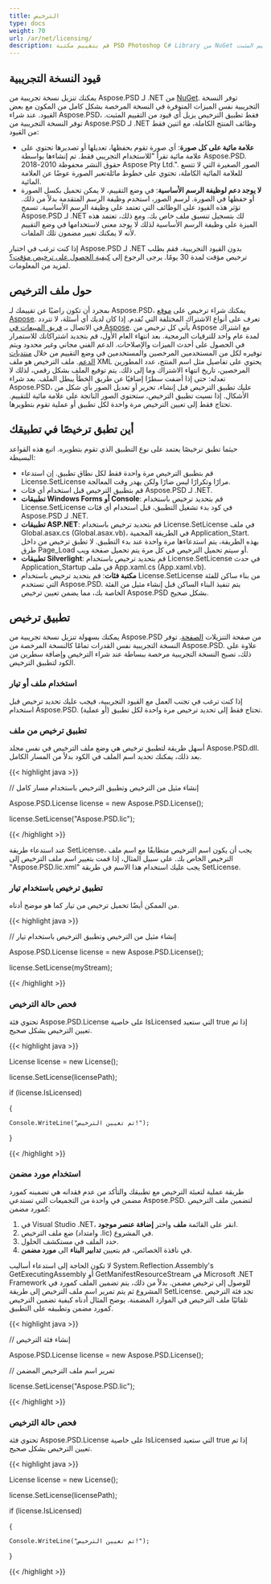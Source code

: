 ```yaml
---
title: الترخيص
type: docs
weight: 70
url: /ar/net/licensing/
description: قم بتقييم مكتبة PSD Photoshop C# Library من NuGet وقم بتطبيق الترخيص باستخدام ملف أو تيار لإزالة أي قيود من التقييم المثبت.
---
```


## **قيود النسخة التجريبية**
يمكنك تنزيل نسخة تجريبية من Aspose.PSD لـ .NET من [NuGet](https://www.nuget.org/packages/Aspose.psd/). توفر النسخة التجريبية نفس الميزات المتوفرة في النسخة المرخصة بشكل كامل من المكون مع بعض القيود. عند شراء Aspose.PSD، فقط تطبيق الترخيص يزيل أي قيود من التقييم المثبت. توفر النسخة التجريبية من Aspose.PSD لـ .NET وظائف المنتج الكاملة، مع اثنين فقط من القيود:

- **علامة مائية على كل صورة**: أي صورة تقوم بحفظها، تعديلها أو تصديرها تحتوي على علامة مائية تقرأ "للاستخدام التجريبي فقط. تم إنشاءها بواسطة Aspose.PSD. حقوق النشر محفوظة 2010-2018 Aspose Pty Ltd.". الصور الصغيرة التي لا تتسع للعلامة المائية الكاملة، تحتوي على خطوط مائلةتعبر الصورة عوضًا عن العلامة المائية.
- **لا يوجد دعم لوظيفة الرسم الأساسية**: في وضع التقييم، لا يمكن تحميل بكسل الصورة أو حفظها في الصورة. لرسم الصور، استخدم وظيفة الرسم المتقدمة بدلاً من ذلك. تؤثر هذه القيود على الوظائف التي تعتمد على وظيفة الرسم الأساسية. تسمح Aspose.PSD لـ .NET لك بتسجيل تنسيق ملف خاص بك. ومع ذلك، تعتمد هذه الميزة على وظيفة الرسم الأساسية لذلك لا يوجد معنى لاستخدامها في وضع التقييم لأنه لا يمكنك تغيير مضمون تلك الملفات.

إذا كنت ترغب في اختبار Aspose.PSD لـ .NET بدون القيود التجريبية، فقم بطلب ترخيص مؤقت لمدة 30 يومًا. يرجى الرجوع إلى [كيفية الحصول على ترخيص مؤقت؟](https://purchase.aspose.com/temporary-license) لمزيد من المعلومات.
## **حول ملف الترخيص**
بمجرد أن تكون راضيًا عن تقييمك لـ Aspose.PSD، يمكنك شراء ترخيص على [موقع Aspose](https://purchase.aspose.com/default.aspx). تعرف على أنواع الاشتراك المختلفة التي تُقدم. إذا كان لديك أي أسئلة، لا تتردد في الاتصال بـ [فريق المبيعات في Aspose](https://company.aspose.com/contact). يأتي كل ترخيص من Aspose مع اشتراك لمدة عام واحد للترقيات البرمجية. بعد انتهاء العام الأول، قم بتجديد اشتراكاتك للاستمرار في الحصول على أحدث الميزات والإصلاحات. الدعم الفني مجاني وغير محدود ويتم توفيره لكل من المستخدمين المرخصين والمستخدمين في وضع التقييم من خلال [منتديات الدعم](https://forum.aspose.com/). ملف الترخيص هو ملف XML يحتوي على تفاصيل مثل اسم المنتج، عدد المطورين المرخصين، تاريخ انتهاء الاشتراك وما إلى ذلك. يتم توقيع الملف بشكل رقمي، لذلك لا تعدله: حتى إذا أضفت سطرًا إضافيًا عن طريق الخطأ يبطل الملف. بعد شراء Aspose.PSD، عليك تطبيق الترخيص قبل إنشاء، تحرير أو تعديل الصور بأي شكل من الأشكال. إذا نسيت تطبيق الترخيص، ستحتوي الصور الناتجة على علامة مائية للتقييم. تحتاج فقط إلى تعيين الترخيص مرة واحدة لكل تطبيق أو عملية تقوم بتطويرها.
## **أين تطبق ترخيصًا في تطبيقك**
حيثما تطبق ترخيصًا يعتمد على نوع التطبيق الذي تقوم بتطويره. اتبع هذه القواعد البسيطة:

- قم بتطبيق الترخيص مرة واحدة فقط لكل نطاق تطبيق. إن استدعاء License.SetLicense مرارًا وتكرارًا ليس ضارًا ولكن يهدر وقت المعالجة.
- قم بتطبيق الترخيص قبل استخدام أي فئات Aspose.PSD لـ .NET.
- **تطبيقات Windows Forms أو Console**: قم بتحديد ترخيص باستخدام License.SetLicense في كود بدء تشغيل التطبيق، قبل استخدام أي فئات Aspose.PSD لـ .NET.
- **تطبيقات ASP.NET**: قم بتحديد ترخيص باستخدام License.SetLicense في ملف Global.asax.cs (Global.asax.vb)، في الطريقة المحمية Application_Start. بهذه الطريقة، يتم استدعاءها مرة واحدة عند بدء التطبيق. لا تطبق ترخيص من داخل طرق Page_Load أو سيتم تحميل الترخيص في كل مرة يتم تحميل صفحة ويب.
- **تطبيقات Silverlight**: قم بتحديد ترخيص باستخدام License.SetLicense في حدث Application_Startup في ملف App.xaml.cs (App.xaml.vb).
- **مكتبة فئات**: قم بتحديد ترخيص باستخدام License.SetLicense من بناء ساكن للفئة التي تستخدم Aspose.PSD. يتم تنفيذ البناء الساكن قبل إنشاء مثيل من الفئة الخاصة بك، مما يضمن تعيين ترخيص Aspose.PSD بشكل صحيح.
## **تطبيق ترخيص**
يمكنك بسهولة تنزيل نسخة تجريبية من Aspose.PSD من صفحة التنزيلات [الصفحة](https://www.nuget.org/packages/Aspose.psd/). توفر النسخة التجريبية نفس القدرات تمامًا كالنسخة المرخصة من Aspose.PSD. علاوة على ذلك، تصبح النسخة التجريبية مرخصة ببساطة عند شراء الترخيص وإضافة سطرين من الكود لتطبيق الترخيص.
### **استخدام ملف أو تيار**
إذا كنت ترغب في تجنب العمل مع القيود التجريبية، فيجب عليك تحديد ترخيص قبل استخدام Aspose.PSD. تحتاج فقط إلى تحديد ترخيص مرة واحدة لكل تطبيق (أو عملية).
### **تطبيق ترخيص من ملف**
أسهل طريقة لتطبيق ترخيص هي وضع ملف الترخيص في نفس مجلد Aspose.PSD.dll. بعد ذلك، يمكنك تحديد اسم الملف في الكود بدلاً من المسار الكامل.


{{< highlight java >}}

 // إنشاء مثيل من الترخيص وتطبيق الترخيص باستخدام مسار كامل

Aspose.PSD.License license = new Aspose.PSD.License();

license.SetLicense("Aspose.PSD.lic");

{{< /highlight >}}



عند استدعاء طريقة SetLicense، يجب أن يكون اسم الترخيص متطابقًا مع اسم ملف الترخيص الخاص بك. على سبيل المثال، إذا قمت بتغيير اسم ملف الترخيص إلى "Aspose.PSD.lic.xml" يجب عليك استخدام هذا الاسم في طريقة SetLicense.
### **تطبيق ترخيص باستخدام تيار**
من الممكن أيضًا تحميل ترخيص من تيار كما هو موضح أدناه.


{{< highlight java >}}



// إنشاء مثيل من الترخيص وتطبيق الترخيص باستخدام تيار

Aspose.PSD.License license = new Aspose.PSD.License();

license.SetLicense(myStream);

{{< /highlight >}}
### **فحص حالة الترخيص**
تحتوي فئة Aspose.PSD.License على خاصية IsLicensed التي ستعيد true إذا تم تعيين الترخيص بشكل صحيح.


{{< highlight java >}}

 License license = new License();

license.SetLicense(licensePath);

if (license.IsLicensed)

{

    Console.WriteLine("تم تعيين الترخيص!");

}

{{< /highlight >}}
### **استخدام مورد مضمن**
طريقة عملية لتعبئة الترخيص مع تطبيقك والتأكد من عدم فقدانه هي تضمينه كمورد مضمن في واحدة من التجميعات التي تستدعي Aspose.PSD. لتضمين ملف الترخيص كمورد مضمن:

1. في Visual Studio .NET، انقر على القائمة **ملف** واختر **إضافة عنصر موجود**.
1. ضع ملف الترخيص (وامتداد .lic) في المشروع.
1. حدد الملف في مستكشف الحلول.
1. في نافذة الخصائص، قم بتعيين **تدابير البناء** الى **مورد مضمن**.

لا تكون الحاجة إلى استدعاء أساليب System.Reflection.Assembly's GetExecutingAssembly أو GetManifestResourceStream في Microsoft .NET Framework للوصول إلى ترخيص مضمن. بدلاً من ذلك، يتم تضمين الملف كمورد في المشروع ثم يتم تمرير اسم ملف الترخيص إلى طريقة SetLicense. تجد فئة الترخيص تلقائيًا ملف الترخيص في الموارد المضمنة. يوضح المثال أدناه كيفية تضمين الترخيص كمورد مضمن وتطبيقه على التطبيق.


{{< highlight java >}}

 // إنشاء فئة الترخيص

Aspose.PSD.License license = new Aspose.PSD.License();

// تمرير اسم ملف الترخيص المضمن

license.SetLicense("Aspose.PSD.lic");

{{< /highlight >}}


### **فحص حالة الترخيص**
تحتوي فئة Aspose.PSD.License على خاصية IsLicensed التي ستعيد true إذا تم تعيين الترخيص بشكل صحيح.


{{< highlight java >}}

 License license = new License();

license.SetLicense(licensePath);

if (license.IsLicensed)

{

    Console.WriteLine("تم تعيين الترخيص!");

}

{{< /highlight >}}